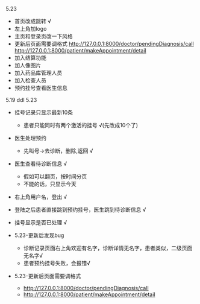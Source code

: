 5.23 
* 首页改成跳转 &radic;
* 左上角加logo
* 主页和登录页改一下风格
* 更新后页面需要调格式
  http://127.0.0.1:8000/doctor/pendingDiagnosis/call
  http://127.0.0.1:8000/patient/makeAppointment/detail
* 加入结算功能
* 加人像图片
* 加入药品库管理人员
* 加入检查人员
* 预约挂号查看医生信息









5.19 ddl 5.23
* 挂号记录只显示最新10条
  * 患者只能同时有两个激活的挂号     &radic;(先改成10个了)
* 医生处理预约
  * 先叫号->去诊断，删除,返回 &radic;

* 医生查看待诊断信息 &radic;
  * 假如可以翻页，按时间分页
  * 不能的话，只显示今天

* 右上角用户名，登出 &radic;
* 登陆之后患者直接跳到预约挂号，医生跳到待诊断信息 &radic;
* 挂号显示是否已处理 &radic;

* 5.23-更新后发现bug
    * 诊断记录页面右上角欢迎有名字，诊断详情无名字，患者类似，二级页面无名字&radic;
    * 患者预约挂号失败，会报错&radic;
* 5.23-更新后页面需要调格式
  * http://127.0.0.1:8000/doctor/pendingDiagnosis/call
  * http://127.0.0.1:8000/patient/makeAppointment/detail
